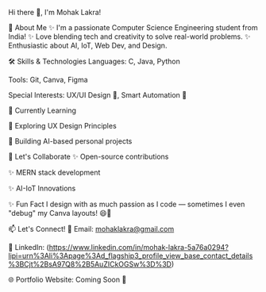 Hi there 👋, I'm Mohak Lakra!

🚀 About Me
✨ I'm a passionate Computer Science Engineering student from India!
✨ Love blending tech and creativity to solve real-world problems.
✨ Enthusiastic about AI, IoT, Web Dev, and Design.

🛠️ Skills & Technologies
Languages: C, Java, Python

Tools: Git, Canva, Figma

Special Interests: UX/UI Design 🎨, Smart Automation 🤖

🌱 Currently Learning

🎨 Exploring UX Design Principles

🤖 Building AI-based personal projects

🤝 Let's Collaborate
✨ Open-source contributions

✨ MERN stack development

✨ AI-IoT Innovations

✨ Fun Fact
I design with as much passion as I code —
sometimes I even "debug" my Canva layouts! 😄🎨

📫 Let's Connect!
📧 Email: mohaklakra@gmail.com

💼 LinkedIn: (https://www.linkedin.com/in/mohak-lakra-5a76a0294?lipi=urn%3Ali%3Apage%3Ad_flagship3_profile_view_base_contact_details%3BCjt%2BsA97Q8%2B5AuZICkOGSw%3D%3D)

🌐 Portfolio Website: Coming Soon 🚀
